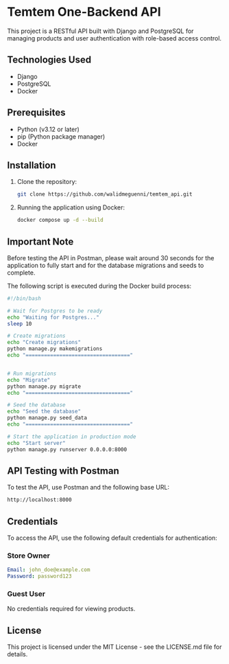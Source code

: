 # Temtem One-Backend API

This project is a RESTful API built with Django and PostgreSQL for managing products and user authentication with role-based access control.

## Technologies Used

- Django
- PostgreSQL
- Docker

## Prerequisites

- Python (v3.12 or later)
- pip (Python package manager)
- Docker

## Installation

1. Clone the repository:
   ```bash
   git clone https://github.com/walidmeguenni/temtem_api.git
   ```

2. Running the application using Docker:
   ```bash
   docker compose up -d --build
   ```

## Important Note
Before testing the API in Postman, please wait around 30 seconds for the application to fully start and for the database migrations and seeds to complete.

The following script is executed during the Docker build process:

```bash
#!/bin/bash

# Wait for Postgres to be ready
echo "Waiting for Postgres..."
sleep 10

# Create migrations
echo "Create migrations"
python manage.py makemigrations
echo "=================================="


# Run migrations
echo "Migrate"
python manage.py migrate
echo "=================================="

# Seed the database
echo "Seed the database"
python manage.py seed_data
echo "=================================="

# Start the application in production mode
echo "Start server"
python manage.py runserver 0.0.0.0:8000
```

## API Testing with Postman

To test the API, use Postman and the following base URL:
```bash
http://localhost:8000
```

## Credentials
To access the API, use the following default credentials for authentication:

### Store Owner
```yaml
Email: john_doe@example.com
Password: password123
```

### Guest User
No credentials required for viewing products.


## License

This project is licensed under the MIT License - see the LICENSE.md file for details.

